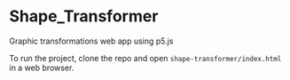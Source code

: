 # Shape_Transformer
Graphic transformations web app using p5.js

To run the project, clone the repo and open `shape-transformer/index.html` in a web browser.
